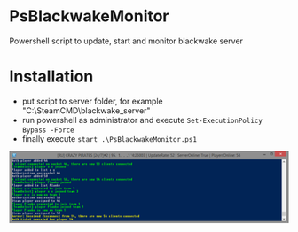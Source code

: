 # PsBlackwakeMonitor
Powershell script to update, start and monitor blackwake server

# Installation
* put script to server folder, for example "C:\SteamCMD\blackwake_server"
* run powershell as administrator and execute ```Set-ExecutionPolicy Bypass -Force```
* finally execute ```start .\PsBlackwakeMonitor.ps1```

![PsBlackwakeMonitor Screenshot](https://raw.githubusercontent.com/man4red/PsBlackwakeMonitor/master/PsBlackwakeMonitor_1.png)
